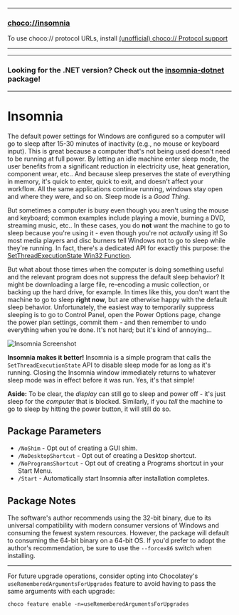 
---
### [choco://insomnia](choco://insomnia)
To use choco:// protocol URLs, install [(unofficial) choco:// Protocol support ](https://community.chocolatey.org/packages/choco-protocol-support)

---

---

### Looking for the .NET version? Check out the [insomnia-dotnet](https://community.chocolatey.org/packages/insomnia-dotnet) package!

---

# Insomnia

The default power settings for Windows are configured so a computer will go to sleep after 15-30 minutes of inactivity (e.g., no mouse or keyboard input). This is great because a computer that's not being used doesn't need to be running at full power. By letting an idle machine enter sleep mode, the user benefits from a significant reduction in electricity use, heat generation, component wear, etc.. And because sleep preserves the state of everything in memory, it's quick to enter, quick to exit, and doesn't affect your workflow. All the same applications continue running, windows stay open and where they were, and so on. Sleep mode is a *Good Thing*.

But sometimes a computer is busy even though you aren't using the mouse and keyboard; common examples include playing a movie, burning a DVD, streaming music, etc.. In these cases, you do **not** want the machine to go to sleep because you're using it - even though you're not *actually* using it! So most media players and disc burners tell Windows not to go to sleep while they're running. In fact, there's a dedicated API for exactly this purpose: the [SetThreadExecutionState Win32 Function](https://docs.microsoft.com/en-us/windows/win32/api/winbase/nf-winbase-setthreadexecutionstate).

But what about those times when the computer is doing something useful and the relevant program does not suppress the default sleep behavior? It might be downloading a large file, re-encoding a music collection, or backing up the hard drive, for example. In times like this, you don't want the machine to go to sleep **right now**, but are otherwise happy with the default sleep behavior. Unfortunately, the easiest way to temporarily suppress sleeping is to go to Control Panel, open the Power Options page, change the power plan settings, commit them - and then remember to undo everything when you're done. It's not hard; but it's kind of annoying...

![Insomnia Screenshot](https://cdn.jsdelivr.net/gh/brogers5/chocolatey-package-insomnia@fcb4dc80f3f7db8ad5290e1732791c36f0f0ef55/Screenshot.png)

**Insomnia makes it better!** Insomnia is a simple program that calls the `SetThreadExecutionState` API to disable sleep mode for as long as it's running. Closing the Insomnia window immediately returns to whatever sleep mode was in effect before it was run. Yes, it's that simple!

**Aside:** To be clear, the *display* can still go to sleep and power off - it's just sleep for the *computer* that is blocked. Similarly, if you *tell* the machine to go to sleep by hitting the power button, it will still do so.

## Package Parameters
* `/NoShim` - Opt out of creating a GUI shim.
* `/NoDesktopShortcut` - Opt out of creating a Desktop shortcut.
* `/NoProgramsShortcut` - Opt out of creating a Programs shortcut in your Start Menu.
* `/Start` - Automatically start Insomnia after installation completes.

## Package Notes
The software's author recommends using the 32-bit binary, due to its universal compatibility with modern consumer versions of Windows and consuming the fewest system resources. However, the package will default to consuming the 64-bit binary on a 64-bit OS. If you'd prefer to adopt the author's recommendation, be sure to use the `--forcex86` switch when installing.

---

For future upgrade operations, consider opting into Chocolatey's `useRememberedArgumentsForUpgrades` feature to avoid having to pass the same arguments with each upgrade:
```
choco feature enable -n=useRememberedArgumentsForUpgrades
```
